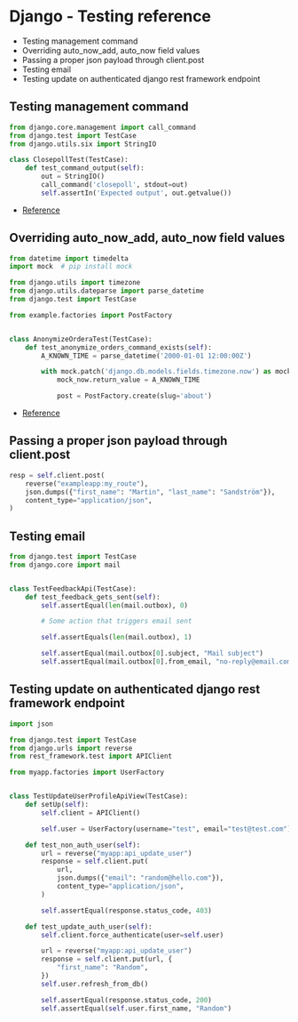 # Django - Testing reference

- Testing management command
- Overriding auto_now_add, auto_now field values
- Passing a proper json payload through client.post
- Testing email
- Testing update on authenticated django rest framework endpoint


## Testing management command

```python
from django.core.management import call_command
from django.test import TestCase
from django.utils.six import StringIO

class ClosepollTest(TestCase):
    def test_command_output(self):
        out = StringIO()
        call_command('closepoll', stdout=out)
        self.assertIn('Expected output', out.getvalue())
```

- [Reference](https://docs.djangoproject.com/en/1.9/topics/testing/tools/#management-commands)


## Overriding auto_now_add, auto_now field values

```python
from datetime import timedelta
import mock  # pip install mock

from django.utils import timezone
from django.utils.dateparse import parse_datetime
from django.test import TestCase

from example.factories import PostFactory


class AnonymizeOrderaTest(TestCase):
    def test_anonymize_orders_command_exists(self):
        A_KNOWN_TIME = parse_datetime('2000-01-01 12:00:00Z')

        with mock.patch('django.db.models.fields.timezone.now') as mock_now:
            mock_now.return_value = A_KNOWN_TIME

            post = PostFactory.create(slug='about')
```

- [Reference](https://devblog.kogan.com/blog/testing-auto-now-datetime-fields-in-django)


## Passing a proper json payload through client.post

```python
resp = self.client.post(
    reverse("exampleapp:my_route"),
    json.dumps({"first_name": "Martin", "last_name": "Sandström"}),
    content_type="application/json",
)
```


## Testing email

```python
from django.test import TestCase
from django.core import mail


class TestFeedbackApi(TestCase):
    def test_feedback_gets_sent(self):
        self.assertEqual(len(mail.outbox), 0)

        # Some action that triggers email sent

        self.assertEquals(len(mail.outbox), 1)

        self.assertEqual(mail.outbox[0].subject, "Mail subject")
        self.assertEqual(mail.outbox[0].from_email, "no-reply@email.com")
```


## Testing update on authenticated django rest framework endpoint

```python
import json

from django.test import TestCase
from django.urls import reverse
from rest_framework.test import APIClient

from myapp.factories import UserFactory


class TestUpdateUserProfileApiView(TestCase):
    def setUp(self):
        self.client = APIClient()

        self.user = UserFactory(username="test", email="test@test.com")

    def test_non_auth_user(self):
        url = reverse("myapp:api_update_user")
        response = self.client.put(
            url,
            json.dumps({"email": "random@hello.com"}),
            content_type="application/json",
        )

        self.assertEqual(response.status_code, 403)

    def test_update_auth_user(self):
        self.client.force_authenticate(user=self.user)

        url = reverse("myapp:api_update_user")
        response = self.client.put(url, {
            "first_name": "Random",
        })
        self.user.refresh_from_db()

        self.assertEqual(response.status_code, 200)
        self.assertEqual(self.user.first_name, "Random")
```
